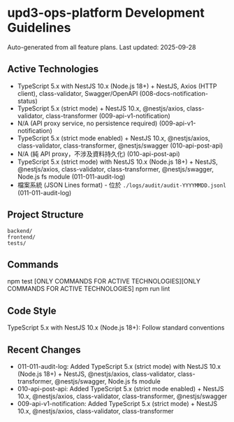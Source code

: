 # upd3-ops-platform Development Guidelines

Auto-generated from all feature plans. Last updated: 2025-09-28

## Active Technologies
- TypeScript 5.x with NestJS 10.x (Node.js 18+) + NestJS, Axios (HTTP client), class-validator, Swagger/OpenAPI (008-docs-notification-status)
- TypeScript 5.x (strict mode) + NestJS 10.x, @nestjs/axios, class-validator, class-transformer (009-api-v1-notification)
- N/A (API proxy service, no persistence required) (009-api-v1-notification)
- TypeScript 5.x (strict mode enabled) + NestJS 10.x, @nestjs/axios, class-validator, class-transformer, @nestjs/swagger (010-api-post-api)
- N/A (純 API proxy，不涉及資料持久化) (010-api-post-api)
- TypeScript 5.x (strict mode) with NestJS 10.x (Node.js 18+) + NestJS, @nestjs/axios, class-validator, class-transformer, @nestjs/swagger, Node.js fs module (011-011-audit-log)
- 檔案系統 (JSON Lines format) - 位於 `./logs/audit/audit-YYYYMMDD.jsonl` (011-011-audit-log)

## Project Structure
```
backend/
frontend/
tests/
```

## Commands
npm test [ONLY COMMANDS FOR ACTIVE TECHNOLOGIES][ONLY COMMANDS FOR ACTIVE TECHNOLOGIES] npm run lint

## Code Style
TypeScript 5.x with NestJS 10.x (Node.js 18+): Follow standard conventions

## Recent Changes
- 011-011-audit-log: Added TypeScript 5.x (strict mode) with NestJS 10.x (Node.js 18+) + NestJS, @nestjs/axios, class-validator, class-transformer, @nestjs/swagger, Node.js fs module
- 010-api-post-api: Added TypeScript 5.x (strict mode enabled) + NestJS 10.x, @nestjs/axios, class-validator, class-transformer, @nestjs/swagger
- 009-api-v1-notification: Added TypeScript 5.x (strict mode) + NestJS 10.x, @nestjs/axios, class-validator, class-transformer

<!-- MANUAL ADDITIONS START -->
<!-- MANUAL ADDITIONS END -->
